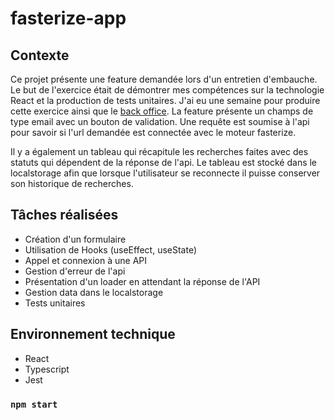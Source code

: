 # fasterize-app

## Contexte

Ce projet présente une feature demandée lors d'un entretien d'embauche. Le but de l'exercice était de démontrer mes compétences sur la technologie React et la production de tests unitaires. J'ai eu une semaine pour produire cette exercice ainsi que le [back office](https://github.com/Paul-D-Dev/fasterize-api).
La feature présente un champs de type email avec un bouton de validation. Une requête est soumise à l'api pour savoir si l'url demandée est connectée avec le moteur fasterize.

Il y a également un tableau qui récapitule les recherches faites avec des statuts qui dépendent de la réponse de l'api. Le tableau est stocké dans le localstorage afin que lorsque l'utilisateur se reconnecte il puisse conserver son historique de recherches.

## Tâches réalisées

  - Création d'un formulaire
  - Utilisation de Hooks (useEffect, useState)
  - Appel et connexion à une API
  - Gestion d'erreur de l'api
  - Présentation d'un loader en attendant la réponse de l'API
  - Gestion data dans le localstorage
  - Tests unitaires

## Environnement technique
  - React
  - Typescript
  - Jest

### `npm start`



